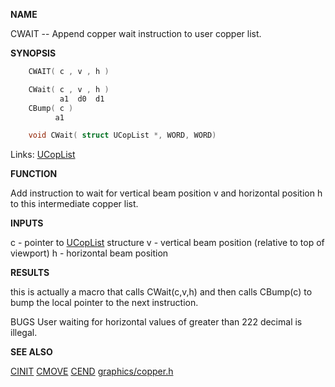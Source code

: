 
**NAME**

CWAIT -- Append copper wait instruction to user copper list.

**SYNOPSIS**

```c
    CWAIT( c , v , h )

    CWait( c , v , h )
           a1  d0  d1
    CBump( c )
          a1

    void CWait( struct UCopList *, WORD, WORD)

```
Links: [UCopList](_00AD.md) 

**FUNCTION**

Add instruction to wait for vertical beam position v and
horizontal position h to this intermediate copper list.

**INPUTS**

c - pointer to [UCopList](_00AD.md) structure
v - vertical beam position (relative to top of viewport)
h - horizontal beam position

**RESULTS**

this is actually a macro that calls CWait(c,v,h)
and then calls CBump(c) to bump the local pointer
to the next instruction.

BUGS
User waiting for horizontal values of greater than 222 decimal
is illegal.

**SEE ALSO**

[CINIT](CINIT.md) [CMOVE](CMOVE.md) [CEND](CEND.md) [graphics/copper.h](_00AD.md)
